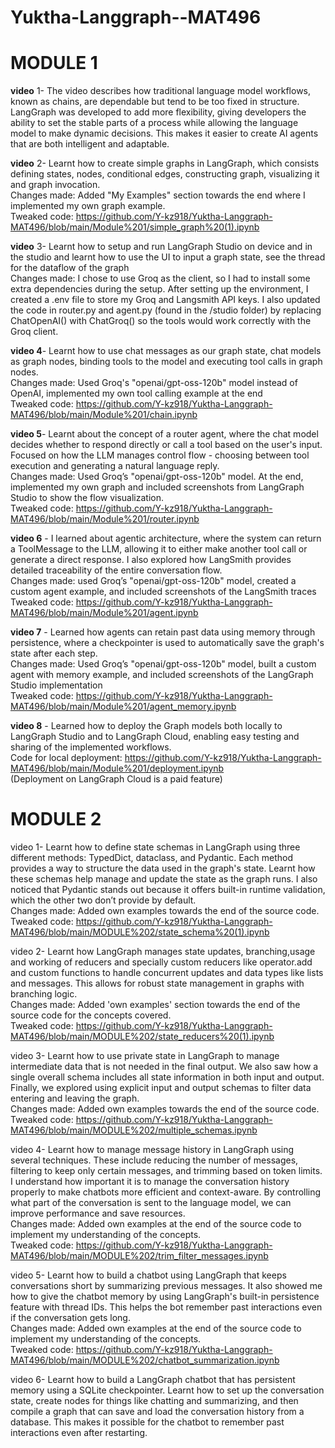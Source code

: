 # Yuktha-Langgraph--MAT496  
# MODULE 1  

**video** 1- The video describes how traditional language model workflows, known as chains, are dependable but tend to be too fixed in structure. LangGraph was developed to add more flexibility, giving developers the ability to set the stable parts of a process while allowing the language model to make dynamic decisions. This makes it easier to create AI agents that are both intelligent and adaptable.  

**video** 2- Learnt how to create simple graphs in LangGraph, which consists defining states, nodes, conditional edges, constructing graph, visualizing it and graph invocation.  
Changes made: Added "My Examples" section towards the end where I implemented my own graph example.  
Tweaked code: https://github.com/Y-kz918/Yuktha-Langgraph-MAT496/blob/main/Module%201/simple_graph%20(1).ipynb  

**video** 3- Learnt how to setup and run LangGraph Studio on device and in the studio and learnt how to use the UI to input a graph state, see the thread for the dataflow of the graph  
Changes made: I chose to use Groq as the client, so I had to install some extra dependencies during the setup. After setting up the environment, I created a .env file to store my Groq and Langsmith API keys. I also updated the code in router.py and agent.py (found in the /studio folder) by replacing ChatOpenAI() with ChatGroq() so the tools would work correctly with the Groq client.  

**video 4**- Learnt how to use chat messages as our graph state, chat models as graph nodes, binding tools to the model and executing tool calls in graph nodes.  
Changes made: Used Groq's "openai/gpt-oss-120b" model instead of OpenAI, implemented my own tool calling example at the end  
Tweaked code: https://github.com/Y-kz918/Yuktha-Langgraph-MAT496/blob/main/Module%201/chain.ipynb

**video 5**- Learnt about the concept of a router agent, where the chat model decides whether to respond directly or call a tool based on the user's input. Focused on how the LLM manages control flow - choosing between tool execution and generating a natural language reply.  
Changes made: Used Groq’s "openai/gpt-oss-120b" model. At the end, implemented my own graph and included screenshots from LangGraph Studio to show the flow visualization.  
Tweaked code: https://github.com/Y-kz918/Yuktha-Langgraph-MAT496/blob/main/Module%201/router.ipynb  

**video 6** - I learned about agentic architecture, where the system can return a ToolMessage to the LLM, allowing it to either make another tool call or generate a direct response. I also explored how LangSmith provides detailed traceability of the entire conversation flow.  
Changes made: used Groq’s "openai/gpt-oss-120b" model, created a custom agent example, and included screenshots of the LangSmith traces    
Tweaked code: https://github.com/Y-kz918/Yuktha-Langgraph-MAT496/blob/main/Module%201/agent.ipynb  

**video 7** - Learned how agents can retain past data using memory through persistence, where a checkpointer is used to automatically save the graph's state after each step.  
Changes made: Used Groq’s "openai/gpt-oss-120b" model, built a custom agent with memory example, and included screenshots of the LangGraph Studio implementation  
Tweaked code: https://github.com/Y-kz918/Yuktha-Langgraph-MAT496/blob/main/Module%201/agent_memory.ipynb  

**video 8** - Learned how to deploy the Graph models both locally to LangGraph Studio and to LangGraph Cloud, enabling easy testing and sharing of the implemented workflows.  
Code for local deployment: https://github.com/Y-kz918/Yuktha-Langgraph-MAT496/blob/main/Module%201/deployment.ipynb  
(Deployment on LangGraph Cloud is a paid feature)  

# MODULE 2  

video 1- Learnt how to define state schemas in LangGraph using three different methods: TypedDict, dataclass, and Pydantic. Each method provides a way to structure the data used in the graph's state. Learnt how these schemas help manage and update the state as the graph runs. I also noticed that Pydantic stands out because it offers built-in runtime validation, which the other two don’t provide by default.  
Changes made: Added own examples towards the end of the source code.
Tweaked code: https://github.com/Y-kz918/Yuktha-Langgraph-MAT496/blob/main/MODULE%202/state_schema%20(1).ipynb  

video 2- Learnt how LangGraph manages state updates, branching,usage and working of reducers and specially custom reducers like operator.add and custom functions to handle concurrent updates and data types like lists and messages. This allows for robust state management in graphs with branching logic.  
Changes made: Added 'own examples' section towards the end of the source code for the concepts covered.  
Tweaked code: https://github.com/Y-kz918/Yuktha-Langgraph-MAT496/blob/main/MODULE%202/state_reducers%20(1).ipynb  

video 3- Learnt how to use private state in LangGraph to manage intermediate data that is not needed in the final output. We also saw how a single overall schema includes all state information in both input and output. Finally, we explored using explicit input and output schemas to filter data entering and leaving the graph.  
Changes made: Added own examples towards the end of the source code.  
Tweaked code: https://github.com/Y-kz918/Yuktha-Langgraph-MAT496/blob/main/MODULE%202/multiple_schemas.ipynb  

video 4- Learnt how to manage message history in LangGraph using several techniques. These include reducing the number of messages, filtering to keep only certain messages, and trimming based on token limits. I understand how important it is to manage the conversation history properly to make chatbots more efficient and context-aware. By controlling what part of the conversation is sent to the language model, we can improve performance and save resources.   
Changes made: Added own examples at the end of the source code to implement my understanding of the concepts.  
Tweaked code: https://github.com/Y-kz918/Yuktha-Langgraph-MAT496/blob/main/MODULE%202/trim_filter_messages.ipynb   

video 5- Learnt how to build a chatbot using LangGraph that keeps conversations short by summarizing previous messages. It also showed me how to give the chatbot memory by using LangGraph's built-in persistence feature with thread IDs. This helps the bot remember past interactions even if the conversation gets long.  
Changes made: Added own examples at the end of the source code to implement my understanding of the concepts.  
Tweaked code: https://github.com/Y-kz918/Yuktha-Langgraph-MAT496/blob/main/MODULE%202/chatbot_summarization.ipynb  

video 6- Learnt how to build a LangGraph chatbot that has persistent memory using a SQLite checkpointer. Learnt how to set up the conversation state, create nodes for things like chatting and summarizing, and then compile a graph that can save and load the conversation history from a database. This makes it possible for the chatbot to remember past interactions even after restarting.  



